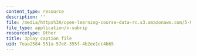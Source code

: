 ```yaml
---
content_type: resource
description: ''
file: /media/https%3A/open-learning-course-data-rc.s3.amazonaws.com/5-07sc-biological-chemistry-i-fall-2013/7eaa2584551a57e8355f4b2ee1cc4b65_ojvz7pVVZ-o.srt
file_type: application/x-subrip
resourcetype: Other
title: 3play caption file
uid: 7eaa2584-551a-57e8-355f-4b2ee1cc4b65
---
```

